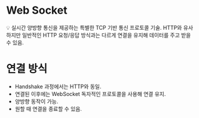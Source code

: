 # Web Socket

<aside>
💡 실시간 양방향 통신을 제공하는 특별한 TCP 기반 통신 프로토콜 기술.
HTTP와 유사하지만 일반적인 HTTP 요청/응답 방식과는 다르게 연결을 유지해 데이터를 주고 받을 수 있음.

</aside>

# 연결 방식

- Handshake 과정에서는 HTTP와 동일.
- 연결된 이후에는 WebSocket 독자적인 프로토콜을 사용해 연결 유지.
- 양방향 동작이 가능.
- 원할 때 연결을 종료할 수 있음.